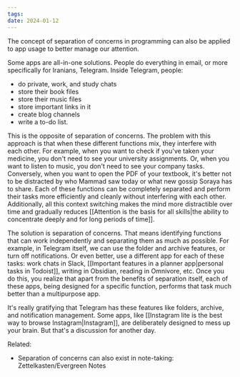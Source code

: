 ```yaml
---
tags: 
date: 2024-01-12
---
```

The concept of separation of concerns in programming can also be applied to app usage to better manage our attention.

Some apps are all-in-one solutions. People do everything in email, or more specifically for Iranians, Telegram. Inside Telegram, people:
- do private, work, and study chats
- store their book files
- store their music files
- store important links in it
- create blog channels
- write a to-do list.

This is the opposite of separation of concerns. The problem with this approach is that when these different functions mix, they interfere with each other.
For example, when you want to check if you've taken your medicine, you don't need to see your university assignments. Or, when you want to listen to music, you don't need to see your company tasks. Conversely, when you want to open the PDF of your textbook, it's better not to be distracted by who Mammad saw today or what new gossip Soraya has to share.
Each of these functions can be completely separated and perform their tasks more efficiently and cleanly without interfering with each other.
Additionally, all this context switching makes the mind more distractible over time and gradually reduces [[Attention is the basis for all skills|the ability to concentrate deeply and for long periods of time]].

The solution is separation of concerns. That means identifying functions that can work independently and separating them as much as possible.
For example, in Telegram itself, we can use the folder and archive features, or turn off notifications. Or even better, use a different app for each of these tasks: work chats in Slack, [[Important features in a planner app|personal tasks in Todoist]], writing in Obsidian, reading in Omnivore, etc.
Once you do this, you realize that apart from the benefits of separation itself, each of these apps, being designed for a specific function, performs that task much better than a multipurpose app.

It's really gratifying that Telegram has these features like folders, archive, and notification management. Some apps, like [[Instagram lite is the best way to browse Instagram|Instagram]], are deliberately designed to mess up your brain. But that's a discussion for another day.

Related:
- Separation of concerns can also exist in note-taking: Zettelkasten/Evergreen Notes